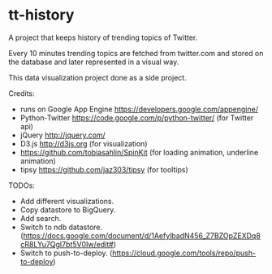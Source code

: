 tt-history
==========

A project that keeps history of trending topics of Twitter.


Every 10 minutes trending topics are fetched from twitter.com and stored on the database and later represented in a visual way.


This data visualization project done as a side project.

 
Credits:
- runs on Google App Engine <https://developers.google.com/appengine/>
- Python-Twitter <https://code.google.com/p/python-twitter/> (for Twitter api)
- jQuery <http://jquery.com/>
- D3.js <http://d3js.org> (for visualization)
- <https://github.com/tobiasahlin/SpinKit> (for loading animation, underline animation)
- tipsy <https://github.com/jaz303/tipsy> (for tooltips)


TODOs:
- Add different visualizations.
- Copy datastore to BigQuery.
- Add search.
- Switch to ndb datastore. (https://docs.google.com/document/d/1AefylbadN456_Z7BZOpZEXDq8cR8LYu7QgI7bt5V0Iw/edit#)
- Switch to push-to-deploy. (https://cloud.google.com/tools/repo/push-to-deploy)